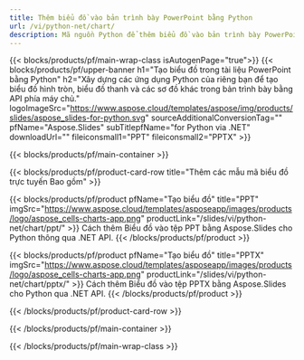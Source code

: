 ```yaml
---
title: Thêm biểu đồ vào bản trình bày PowerPoint bằng Python
url: /vi/python-net/chart/
description: Mã nguồn Python để thêm biểu đồ vào bản trình bày PowerPoint
---
```


{{< blocks/products/pf/main-wrap-class isAutogenPage="true">}}
{{< blocks/products/pf/upper-banner h1="Tạo biểu đồ trong tài liệu PowerPoint bằng Python" h2="Xây dựng các ứng dụng Python của riêng bạn để tạo biểu đồ hình tròn, biểu đồ thanh và các sơ đồ khác trong bản trình bày bằng API phía máy chủ." logoImageSrc="https://www.aspose.cloud/templates/aspose/img/products/slides/aspose_slides-for-python.svg" sourceAdditionalConversionTag="" pfName="Aspose.Slides" subTitlepfName="for Python via .NET" downloadUrl="" fileiconsmall1="PPT" fileiconsmall2="PPTX" >}}

{{< blocks/products/pf/main-container >}}

{{< blocks/products/pf/product-card-row title="Thêm các mẫu mã biểu đồ trực tuyến Bao gồm" >}}

{{< blocks/products/pf/product pfName="Tạo biểu đồ" title="PPT" imgSrc="https://www.aspose.cloud/templates/asposeapp/images/products/logo/aspose_cells-charts-app.png" productLink="/slides/vi/python-net/chart/ppt/" >}}
Cách thêm Biểu đồ vào tệp PPT bằng Aspose.Slides cho Python thông qua .NET API.
{{< /blocks/products/pf/product >}}

{{< blocks/products/pf/product pfName="Tạo biểu đồ" title="PPTX" imgSrc="https://www.aspose.cloud/templates/asposeapp/images/products/logo/aspose_cells-charts-app.png" productLink="/slides/vi/python-net/chart/pptx/" >}}
Cách thêm Biểu đồ vào tệp PPTX bằng Aspose.Slides cho Python qua .NET API.
{{< /blocks/products/pf/product >}}



{{< /blocks/products/pf/product-card-row >}}

{{< /blocks/products/pf/main-container >}}
    
{{< /blocks/products/pf/main-wrap-class >}}